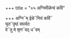 +++
title = "०५ अग्निमीळेन्यं कविं"

+++
अग्नि᳓म् ईळे᳓नियं कविं᳓  
घृत᳓पृष्ठं सपर्यत  
वे᳓तु मे शृण᳓वद् ध᳓वम्